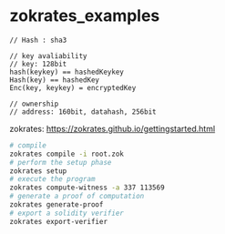 # zokrates_examples

```
// Hash : sha3

// key avaliability
// key: 128bit
hash(keykey) == hashedKeykey
Hash(key) == hashedKey
Enc(key, keykey) = encryptedKey  

// ownership
// address: 160bit, datahash, 256bit
```

zokrates: https://zokrates.github.io/gettingstarted.html

```sh
# compile
zokrates compile -i root.zok
# perform the setup phase
zokrates setup
# execute the program
zokrates compute-witness -a 337 113569
# generate a proof of computation
zokrates generate-proof
# export a solidity verifier
zokrates export-verifier
```



